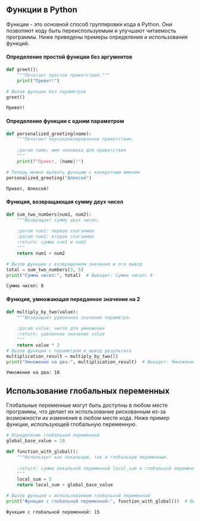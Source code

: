 ## Функции в Python

Функции - это основной способ группировки кода в Python. Они позволяют коду быть переиспользуемым и улучшают читаемость программы. Ниже приведены примеры определения и использования функций.

#### Определение простой функции без аргументов


```python
def greet():
    """Печатает простое приветствие."""
    print("Привет!")
```


```python
# Вызов функции без параметров
greet()
```

    Привет!
    

#### Определение функции с одним параметром


```python
def personalized_greeting(name):
    """Печатает персонализированное приветствие.
    
    :param name: имя человека для приветствия
    """
    print(f"Привет, {name}!")

# Теперь можно вызвать функцию с конкретным именем
personalized_greeting("Алексей")
```

    Привет, Алексей!
    

#### Функция, возвращающая сумму двух чисел


```python
def sum_two_numbers(num1, num2):
    """Возвращает сумму двух чисел.
    
    :param num1: первое слагаемое
    :param num2: второе слагаемое
    :return: сумма num1 и num2
    """
    return num1 + num2
```


```python
# Вызов функции с возвращением значения и его вывод
total = sum_two_numbers(3, 5)
print("Сумма чисел:", total)  # Выводит: Сумма чисел: 8
```

    Сумма чисел: 8
    

#### Функция, умножающая переданное значение на 2


```python
def multiply_by_two(value):
    """Возвращает удвоенное значение параметра.
    
    :param value: число для умножения
    :return: удвоенное значение value
    """
    return value * 2
# Вызов функции с параметром и вывод результата
multiplication_result = multiply_by_two(5)
print("Умножение на два:", multiplication_result)  # Выведет: Умножение на два: 10
```

    Умножение на два: 10
    

## Использование глобальных переменных

Глобальные переменные могут быть доступны в любом месте программы, что делает их использование рискованным из-за возможности их изменения в любом месте кода. Ниже пример функции, использующей глобальную переменную.


```python
# Определение глобальной переменной
global_base_value = 10

def function_with_global():
    """Использует как локальную, так и глобальную переменные.
    
    :return: сумма локальной переменной local_sum и глобальной переменной global_base_value
    """
    local_sum = 5
    return local_sum + global_base_value
```


```python
# Вызов функции с использованием глобальной переменной
print("Функция с глобальной переменной:", function_with_global())  # Выведет: Функция с глобальной переменной: 15
```

    Функция с глобальной переменной: 15
    
